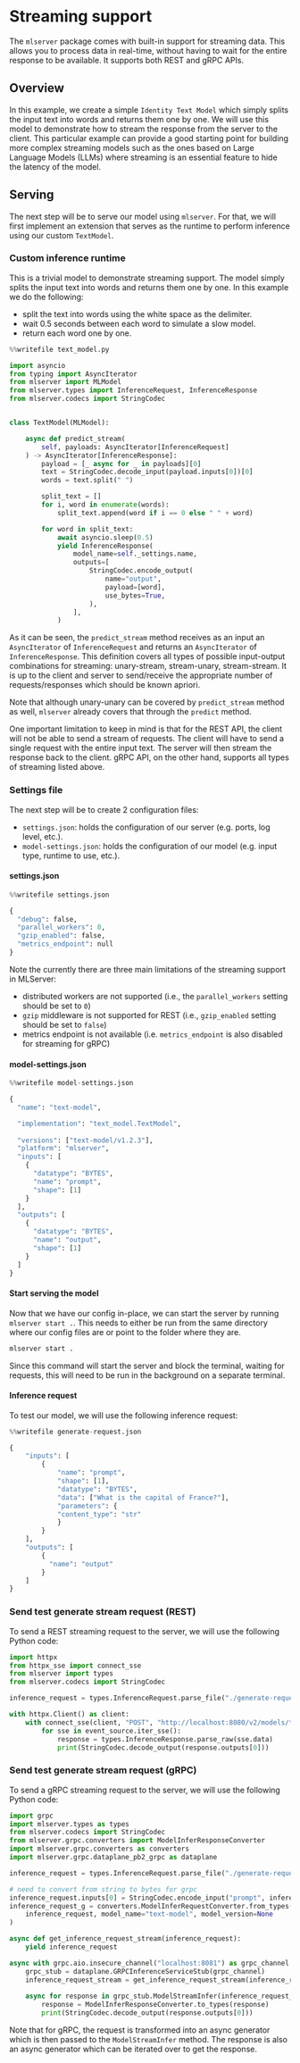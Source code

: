 # Streaming support

The `mlserver` package comes with built-in support for streaming data. This allows you to process data in real-time, without having to wait for the entire response to be available. It supports both REST and gRPC APIs.

## Overview

In this example, we create a simple `Identity Text Model` which simply splits the input text into words and returns them one by one. We will use this model to demonstrate how to stream the response from the server to the client. This particular example can provide a good starting point for building more complex streaming models such as the ones based on Large Language Models (LLMs) where streaming is an essential feature to hide the latency of the model.

## Serving

The next step will be to serve our model using `mlserver`. For that, we will first implement an extension that serves as the runtime to perform inference using our custom `TextModel`.

### Custom inference runtime

This is a trivial model to demonstrate streaming support. The model simply splits the input text into words and returns them one by one. In this example we do the following:

- split the text into words using the white space as the delimiter.
- wait 0.5 seconds between each word to simulate a slow model.
- return each word one by one.


```python
%%writefile text_model.py

import asyncio
from typing import AsyncIterator
from mlserver import MLModel
from mlserver.types import InferenceRequest, InferenceResponse
from mlserver.codecs import StringCodec


class TextModel(MLModel):

    async def predict_stream(
        self, payloads: AsyncIterator[InferenceRequest]
    ) -> AsyncIterator[InferenceResponse]:
        payload = [_ async for _ in payloads][0]
        text = StringCodec.decode_input(payload.inputs[0])[0]
        words = text.split(" ")

        split_text = []
        for i, word in enumerate(words):
            split_text.append(word if i == 0 else " " + word)

        for word in split_text:
            await asyncio.sleep(0.5)
            yield InferenceResponse(
                model_name=self._settings.name,
                outputs=[
                    StringCodec.encode_output(
                        name="output",
                        payload=[word],
                        use_bytes=True,
                    ),
                ],
            )

```

As it can be seen, the `predict_stream` method receives as an input an `AsyncIterator` of `InferenceRequest` and returns an `AsyncIterator` of `InferenceResponse`. This definition covers all types of possible input-output combinations for streaming: unary-stream, stream-unary, stream-stream. It is up to the client and server to send/receive the appropriate number of requests/responses which should be known apriori.

Note that although unary-unary can be covered by `predict_stream` method as well, `mlserver` already covers that through the `predict` method.

One important limitation to keep in mind is that for the REST API, the client will not be able to send a stream of requests. The client will have to send a single request with the entire input text. The server will then stream the response back to the client. gRPC API, on the other hand, supports all types of streaming listed above.

### Settings file

The next step will be to create 2 configuration files:
- `settings.json`: holds the configuration of our server (e.g. ports, log level, etc.).
- `model-settings.json`: holds the configuration of our model (e.g. input type, runtime to use, etc.).

#### settings.json


```python
%%writefile settings.json

{
  "debug": false,
  "parallel_workers": 0,
  "gzip_enabled": false,
  "metrics_endpoint": null
}

```

Note the currently there are three main limitations of the streaming support in MLServer:

- distributed workers are not supported (i.e., the `parallel_workers` setting should be set to `0`)
- `gzip` middleware is not supported for REST (i.e., `gzip_enabled` setting should be set to `false`)
- metrics endpoint is not available (i.e. `metrics_endpoint` is also disabled for streaming for gRPC)

#### model-settings.json


```python
%%writefile model-settings.json

{
  "name": "text-model",

  "implementation": "text_model.TextModel",
  
  "versions": ["text-model/v1.2.3"],
  "platform": "mlserver",
  "inputs": [
    {
      "datatype": "BYTES",
      "name": "prompt",
      "shape": [1]
    }
  ],
  "outputs": [
    {
      "datatype": "BYTES",
      "name": "output",
      "shape": [1]
    }
  ]
}
```

#### Start serving the model

Now that we have our config in-place, we can start the server by running `mlserver start .`. This needs to either be run from the same directory where our config files are or point to the folder where they are.

```bash
mlserver start .
```

Since this command will start the server and block the terminal, waiting for requests, this will need to be run in the background on a separate terminal.

#### Inference request

To test our model, we will use the following inference request:


```python
%%writefile generate-request.json

{
    "inputs": [
        {
            "name": "prompt",
            "shape": [1],
            "datatype": "BYTES",
            "data": ["What is the capital of France?"],
            "parameters": {
            "content_type": "str"
            }
        }
    ],
    "outputs": [
        {
          "name": "output"
        }
    ]
}
```

### Send test generate stream request (REST)

To send a REST streaming request to the server, we will use the following Python code:


```python
import httpx
from httpx_sse import connect_sse
from mlserver import types
from mlserver.codecs import StringCodec

inference_request = types.InferenceRequest.parse_file("./generate-request.json")

with httpx.Client() as client:
    with connect_sse(client, "POST", "http://localhost:8080/v2/models/text-model/generate_stream", json=inference_request.dict()) as event_source:
        for sse in event_source.iter_sse():
            response = types.InferenceResponse.parse_raw(sse.data)
            print(StringCodec.decode_output(response.outputs[0]))

```

### Send test generate stream request (gRPC)

To send a gRPC streaming request to the server, we will use the following Python code:


```python
import grpc
import mlserver.types as types
from mlserver.codecs import StringCodec
from mlserver.grpc.converters import ModelInferResponseConverter
import mlserver.grpc.converters as converters
import mlserver.grpc.dataplane_pb2_grpc as dataplane

inference_request = types.InferenceRequest.parse_file("./generate-request.json")

# need to convert from string to bytes for grpc
inference_request.inputs[0] = StringCodec.encode_input("prompt", inference_request.inputs[0].data.__root__)
inference_request_g = converters.ModelInferRequestConverter.from_types(
    inference_request, model_name="text-model", model_version=None
)

async def get_inference_request_stream(inference_request):
    yield inference_request

async with grpc.aio.insecure_channel("localhost:8081") as grpc_channel:
    grpc_stub = dataplane.GRPCInferenceServiceStub(grpc_channel)
    inference_request_stream = get_inference_request_stream(inference_request_g)
    
    async for response in grpc_stub.ModelStreamInfer(inference_request_stream):
        response = ModelInferResponseConverter.to_types(response)
        print(StringCodec.decode_output(response.outputs[0]))
```

Note that for gRPC, the request is transformed into an async generator which is then passed to the `ModelStreamInfer` method. The response is also an async generator which can be iterated over to get the response.


